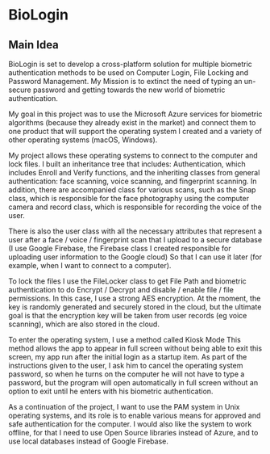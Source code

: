 # BioLogin
## Main Idea

BioLogin is set to develop a cross-platform solution for multiple biometric authentication methods to be used on Computer Login, File Locking and Password Management. My Mission is to extinct the need of typing an un-secure password and getting towards the new world of biometric authentication.

My goal in this project was to use the Microsoft Azure services for biometric algorithms (because they already exist in the market) and connect them to one product that will support the operating system I created and a variety of other operating systems (macOS, Windows).

My project allows these operating systems to connect to the computer and lock files.
I built an inheritance tree that includes: Authentication, which includes Enroll and Verify functions, and the inheriting classes from general authentication: face scanning, voice scanning, and fingerprint scanning.
In addition, there are accompanied class for various scans, such as the Snap class, which is responsible for the face photography using the computer camera and record class, which is responsible for recording the voice of the user.

There is also the user class with all the necessary attributes that represent a user after a face / voice / fingerprint scan that I upload to a secure database (I use Google Firebase, the Firebase class I created responsible for uploading user information to the Google cloud) So that I can use it later (for example, when I want to connect to a computer).

To lock the files I use the FileLocker class to get File Path and biometric authentication to do Encrypt / Decrypt and disable / enable file / file permissions.
In this case, I use a strong AES encryption. At the moment, the key is randomly generated and securely stored in the cloud, but the ultimate goal is that the encryption key will be taken from user records (eg voice scanning), which are also stored in the cloud.

To enter the operating system, I use a method called Kiosk Mode
This method allows the app to appear in full screen without being able to exit this screen, my app run after the initial login as a startup item. As part of the instructions given to the user, I ask him to cancel the operating system password, so when he turns on the computer he will not have to type a password, but the program will open automatically in full screen without an option to exit until he enters with his biometric authentication.

As a continuation of the project, I want to use the PAM system in Unix operating systems, and its role is to enable various means for approved and safe authentication for the computer. 
I would also like the system to work offline, for that I need to use Open Source libraries instead of Azure, and to use local databases instead of Google Firebase.
